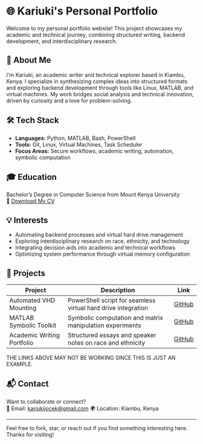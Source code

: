 # 🌐 Kariuki's Personal Portfolio

Welcome to my personal portfolio website! This project showcases my academic and technical journey, combining structured writing, backend development, and interdisciplinary research.

## 🚀 About Me

I'm Kariuki, an academic writer and technical explorer based in Kiambu, Kenya. I specialize in synthesizing complex ideas into structured formats and exploring backend development through tools like Linux, MATLAB, and virtual machines. My work bridges social analysis and technical innovation, driven by curiosity and a love for problem-solving.

## 🛠️ Tech Stack

- **Languages:** Python, MATLAB, Bash, PowerShell
- **Tools:** Git, Linux, Virtual Machines, Task Scheduler
- **Focus Areas:** Secure workflows, academic writing, automation, symbolic computation

## 🎓 Education

Bachelor’s Degree in Computer Science from Mount Kenya University  
📄 [Download My CV](cv.pdf)

## 💡 Interests

- Automating backend processes and virtual hard drive management
- Exploring interdisciplinary research on race, ethnicity, and technology
- Integrating decision aids into academic and technical workflows
- Optimizing system performance through virtual memory configuration

## 📁 Projects

| Project | Description | Link |
|--------|-------------|------|
| Automated VHD Mounting | PowerShell script for seamless virtual hard drive integration | [GitHub](https://github.com/username/vhd-mount) |
| MATLAB Symbolic Toolkit | Symbolic computation and matrix manipulation experiments | [GitHub](https://github.com/username/matlab-symbolic) |
| Academic Writing Portfolio | Structured essays and speaker notes on race and ethnicity | [GitHub](https://github.com/username/academic-writing) 
THE LINKS ABOVE MAY NOT BE WORKING SINCE THIS IS JUST AN EXAMPLE.

## 📬 Contact

Want to collaborate or connect?  
📧 Email: kariukijocek@gmail.com 
🌍 Location: Kiambu, Kenya

---

Feel free to fork, star, or reach out if you find something interesting here. Thanks for visiting!

 
